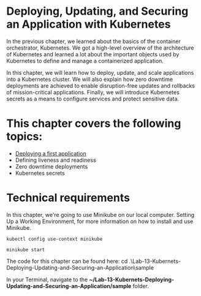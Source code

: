# Deploying, Updating, and Securing an Application with Kubernetes

In the previous chapter, we learned about the basics of the container orchestrator, Kubernetes. We got a high-level overview of the architecture of Kubernetes and learned a lot about the important objects used by Kubernetes to define and manage a containerized application. 

In this chapter, we will learn how to deploy, update, and scale applications into a Kubernetes cluster. We will also explain how zero downtime deployments are achieved to enable disruption-free updates and rollbacks of mission-critical applications. Finally, we will introduce Kubernetes secrets as a means to configure services and protect sensitive data.

# This chapter covers the following topics:

- [Deploying a first application](Deploying-a-first-application.md)
- Defining liveness and readiness
- Zero downtime deployments
- Kubernetes secrets

# Technical requirements
In this chapter, we're going to use Minikube on our local computer.  Setting Up a Working Environment, for more information on how to install and use Minikube.

```
kubectl config use-context minikube

minikube start
```

The code for this chapter can be found here: cd .\Lab-13-Kubernets-Deploying-Updating-and-Securing-an-Application\sample

In your Terminal, navigate to the **~/Lab-13-Kubernets-Deploying-Updating-and-Securing-an-Application/sample** folder.